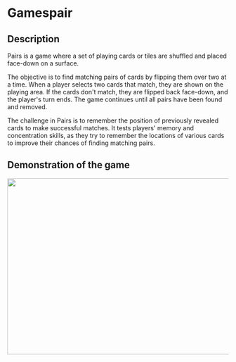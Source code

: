 # Gamespair



## Description

Pairs is a game where a set of playing cards or tiles are shuffled and placed face-down on a surface. 

The objective is to find matching pairs of cards by flipping them over two at a time. When a player selects two cards that match, they are shown on the playing area.
If the cards don't match, they are flipped back face-down, and the player's turn ends. The game continues until all pairs have been found and removed.

The challenge in Pairs is to remember the position of previously revealed cards to make successful matches. 
It tests players' memory and concentration skills, as they try to remember the locations of various cards to improve their chances of finding matching pairs.

## Demonstration of the game
<image src="GamePairs.png" width="600" height="400">
